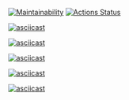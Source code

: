 [![Maintainability](https://api.codeclimate.com/v1/badges/a99a88d28ad37a79dbf6/maintainability)](https://codeclimate.com/github/codeclimate/codeclimate/maintainability)
[![Actions Status](https://github.com/MukhammedDinaev/python-project-lvl1/workflows/hexlet-check/badge.svg)](https://github.com/MukhammedDinaev/python-project-lvl1/actions)

[![asciicast](https://asciinema.org/a/BB5E5u91ae6OXQ8OCE3jkA8gJ.svg)](https://asciinema.org/a/BB5E5u91ae6OXQ8OCE3jkA8gJ)

[![asciicast](https://asciinema.org/a/317324.svg)](https://asciinema.org/a/317324)

[![asciicast](https://asciinema.org/a/421369.svg)](https://asciinema.org/a/421369)

[![asciicast](https://asciinema.org/a/421397.svg)](https://asciinema.org/a/421397)

[![asciicast](https://asciinema.org/a/421402.svg)](https://asciinema.org/a/421402)

